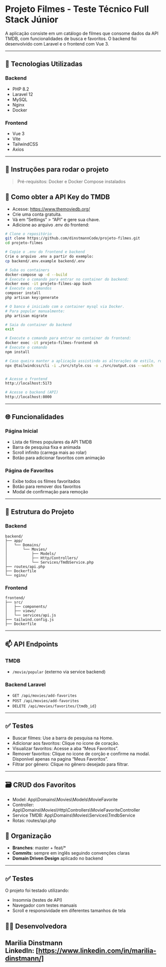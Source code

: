 # Projeto Filmes - Teste Técnico Full Stack Júnior

A aplicação consiste em um catálogo de filmes que consome dados da API TMDB, com funcionalidades de busca e favoritos. O backend foi desenvolvido com Laravel e o frontend com Vue 3.

---

## 🔧 Tecnologias Utilizadas

### Backend
- PHP 8.2
- Laravel 12
- MySQL
- Nginx
- Docker

### Frontend
- Vue 3
- Vite
- TailwindCSS
- Axios

---

## 🚀 Instruções para rodar o projeto

> Pré-requisitos: Docker e Docker Compose instalados

## 🔐 Como obter a API Key do TMDB
- Acesse: https://www.themoviedb.org/
- Crie uma conta gratuita.
- Vá em “Settings” > “API” e gere sua chave.
- Adicione ao arquivo .env do frontend:

```bash
# Clone o repositório
git clone https://github.com/dinstmannCode/projeto-filmes.git
cd projeto-filmes

# Copie o .env do frontend e backend
Crie o arquivo .env a partir do exemplo:
cp backend/.env.example backend/.env

# Suba os containers
docker-compose up -d --build
# Execute o comando para entrar no container do backend:
docker exec -it projeto-filmes-app bash
# Execute os comandos
composer install
php artisan key:generate

# O banco é iniciado com o container mysql via Docker.
# Para popular manualmente:
php artisan migrate

# Saia do container do backend
exit

# Execute o comando para entrar no container do frontend:
docker exec -it projeto-filmes-frontend sh
# Execute o comando
npm install

# Caso queira manter a aplicação assistindo as alterações de estilo, rode o comando
npx @tailwindcss/cli -i ./src/style.css -o ./src/output.css --watch


# Acesse o frontend
http://localhost:5173

# Acesse o backend (API)
http://localhost:8000
```

---

## 🌐 Funcionalidades

### Página Inicial
- Lista de filmes populares da API TMDB
- Barra de pesquisa fixa e animada
- Scroll infinito (carrega mais ao rolar)
- Botão para adicionar favoritos com animação

### Página de Favoritos
- Exibe todos os filmes favoritados
- Botão para remover dos favoritos
- Modal de confirmação para remoção

---

## 📂 Estrutura do Projeto

### Backend
```
backend/
├── app/
│   └── Domains/
│       └── Movies/
│           ├── Models/
│           ├── Http/Controllers/
│           └── Services/TmdbService.php
├── routes/api.php
├── Dockerfile
└── nginx/
```

### Frontend
```
frontend/
├── src/
│   ├── components/
│   ├── views/
│   └── services/api.js
├── tailwind.config.js
├── Dockerfile
```

---

## 📫 API Endpoints

### TMDB
- `/movie/popular` (externo via service backend)

### Backend Laravel
- `GET /api/movies/add-favorites`
- `POST /api/movies/add-favorites`
- `DELETE /api/movies/favorites/{tmdb_id}`

---

## ✅ Testes

- Buscar filmes: Use a barra de pesquisa na Home.
- Adicionar aos favoritos: Clique no icone de coração.
- Visualizar favoritos: Acesse a aba “Meus Favoritos”.
- Remover favoritos: Clique no icone de corção e confirme na modal. Disponível apenas na pagina “Meus Favoritos”.
- Filtrar por gênero: Clique no gênero desejado para filtrar.

---

## 🗃️ CRUD dos Favoritos
- Model: App\Domains\Movies\Models\MovieFavorite
- Controller: App\Domains\Movies\Http\Controllers\MovieFavoriteController
- Service TMDB: App\Domains\Movies\Services\TmdbService
- Rotas: routes/api.php


## 🧠 Organização

- **Branches**: master + feat/*
- **Commits**: sempre em inglês seguindo convenções claras
- **Domain Driven Design** aplicado no backend

---

## ✅ Testes

O projeto foi testado utilizando:
- Insomnia (testes de API)
- Navegador com testes manuais
- Scroll e responsividade em diferentes tamanhos de tela

## 👨‍💻 Desenvolvedora

Marilia Dinstmann  
LinkedIn: [https://www.linkedin.com/in/marilia-dinstmann/]
---
